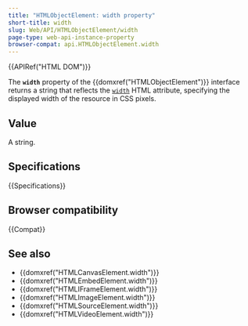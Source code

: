 ```yaml
---
title: "HTMLObjectElement: width property"
short-title: width
slug: Web/API/HTMLObjectElement/width
page-type: web-api-instance-property
browser-compat: api.HTMLObjectElement.width
---
```


{{APIRef("HTML DOM")}}

The **`width`** property of the
{{domxref("HTMLObjectElement")}} interface returns a string that
reflects the [`width`](/en-US/docs/Web/HTML/Reference/Elements/object#width) HTML attribute, specifying the
displayed width of the resource in CSS pixels.

## Value

A string.

## Specifications

{{Specifications}}

## Browser compatibility

{{Compat}}

## See also

- {{domxref("HTMLCanvasElement.width")}}
- {{domxref("HTMLEmbedElement.width")}}
- {{domxref("HTMLIFrameElement.width")}}
- {{domxref("HTMLImageElement.width")}}
- {{domxref("HTMLSourceElement.width")}}
- {{domxref("HTMLVideoElement.width")}}
